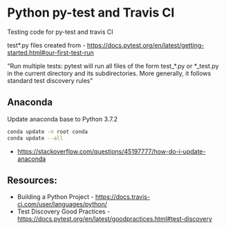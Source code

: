 # Python py-test and Travis CI
Testing code for py-test and travis CI

test*.py files created from - https://docs.pytest.org/en/latest/getting-started.html#our-first-test-run

"Run multiple tests: pytest will run all files of the form test_*.py or *_test.py in the current directory and its subdirectories. More generally, it follows standard test discovery rules"

## Anaconda
Update anaconda base to Python 3.7.2
```bash
conda update -n root conda
conda update --all
```
* https://stackoverflow.com/questions/45197777/how-do-i-update-anaconda

## Resources:
* Building a Python Project - https://docs.travis-ci.com/user/languages/python/
* Test Discovery Good Practices - https://docs.pytest.org/en/latest/goodpractices.html#test-discovery
